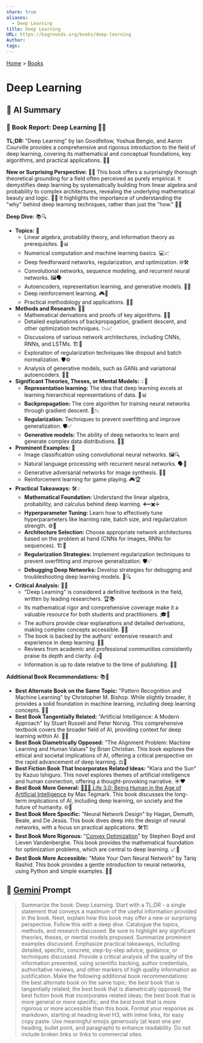 ```yaml
---
share: true
aliases:
  - Deep Learning
title: Deep Learning
URL: https://bagrounds.org/books/deep-learning
Author: 
tags: 
---
```

[Home](../index.md) > [Books](./index.md)  
# Deep Learning  
## 🤖 AI Summary  
### 📖 Book Report: Deep Learning 🤖🧠  
  
**TL;DR:** "Deep Learning" by Ian Goodfellow, Yoshua Bengio, and Aaron Courville provides a comprehensive and rigorous introduction to the field of deep learning, covering its mathematical and conceptual foundations, key algorithms, and practical applications. 🚀✨  
  
**New or Surprising Perspective:** 🤯💡 This book offers a surprisingly thorough theoretical grounding for a field often perceived as purely empirical. It demystifies deep learning by systematically building from linear algebra and probability to complex architectures, revealing the underlying mathematical beauty and logic. 🌈🧠 It highlights the importance of understanding the "why" behind deep learning techniques, rather than just the "how." 🤔💭  
  
**Deep Dive:** 📚🔍  
  
* **Topics:** 📝  
    * Linear algebra, probability theory, and information theory as prerequisites. 🔢📊  
    * Numerical computation and machine learning basics. 💻📈  
    * Deep feedforward networks, regularization, and optimization. 🌐🛠️  
    * Convolutional networks, sequence modeling, and recurrent neural networks. 🖼️🗣️  
    * Autoencoders, representation learning, and generative models. 🎨🧬  
    * Deep reinforcement learning. 🎮🤖  
    * Practical methodology and applications. 💼🔧  
* **Methods and Research:** 🔬🧪  
    * Mathematical derivations and proofs of key algorithms. 📝📐  
    * Detailed explanations of backpropagation, gradient descent, and other optimization techniques. 📉📈  
    * Discussions of various network architectures, including CNNs, RNNs, and LSTMs. 🏗️🧱  
    * Exploration of regularization techniques like dropout and batch normalization. 🛡️⚙️  
    * Analysis of generative models, such as GANs and variational autoencoders. 🧬🎨  
* **Significant Theories, Theses, or Mental Models:** 💡🧠  
    * **Representation learning:** The idea that deep learning excels at learning hierarchical representations of data. 🌲📊  
    * **Backpropagation:** The core algorithm for training neural networks through gradient descent. 🔄📉  
    * **Regularization:** Techniques to prevent overfitting and improve generalization. 🛡️✅  
    * **Generative models:** The ability of deep networks to learn and generate complex data distributions. 🧬🎨  
* **Prominent Examples:** 🌟  
    * Image classification using convolutional neural networks. 🖼️🔍  
    * Natural language processing with recurrent neural networks. 🗣️📝  
    * Generative adversarial networks for image synthesis. 🎨✨  
    * Reinforcement learning for game playing. 🎮🏆  
* **Practical Takeaways:** 🛠️💡  
    * **Mathematical Foundation:** Understand the linear algebra, probability, and calculus behind deep learning. ➕➖✖️➗  
    * **Hyperparameter Tuning:** Learn how to effectively tune hyperparameters like learning rate, batch size, and regularization strength. ⚙️🔧  
    * **Architecture Selection:** Choose appropriate network architectures based on the problem at hand (CNNs for images, RNNs for sequences). 🏗️🧱  
    * **Regularization Strategies:** Implement regularization techniques to prevent overfitting and improve generalization. 🛡️✅  
    * **Debugging Deep Networks:** Develop strategies for debugging and troubleshooting deep learning models. 🐛🔍  
* **Critical Analysis:** 🔬🧐  
    * "Deep Learning" is considered a definitive textbook in the field, written by leading researchers. 🏆📚  
    * Its mathematical rigor and comprehensive coverage make it a valuable resource for both students and practitioners. 🎓💼  
    * The authors provide clear explanations and detailed derivations, making complex concepts accessible. 🤝💡  
    * The book is backed by the authors' extensive research and experience in deep learning. 🧠🔬  
    * Reviews from academic and professional communities consistently praise its depth and clarity. 👍🌟  
    * Information is up to date relative to the time of publishing. 📅✅  
  
**Additional Book Recommendations:** 📚🌟  
  
* **Best Alternate Book on the Same Topic:** "Pattern Recognition and Machine Learning" by Christopher M. Bishop. While slightly broader, it provides a solid foundation in machine learning, including deep learning concepts. 🧠💡  
* **Best Book Tangentially Related:** "Artificial Intelligence: A Modern Approach" by Stuart Russell and Peter Norvig. This comprehensive textbook covers the broader field of AI, providing context for deep learning within AI. 🤖🌐  
* **Best Book Diametrically Opposed:** "The Alignment Problem: Machine Learning and Human Values" by Brian Christian. This book explores the ethical and societal implications of AI, offering a critical perspective on the rapid advancement of deep learning. ⚖️🤔  
* **Best Fiction Book That Incorporates Related Ideas:** "Klara and the Sun" by Kazuo Ishiguro. This novel explores themes of artificial intelligence and human connection, offering a thought-provoking narrative. ☀️❤️  
* **Best Book More General:** [🧬👥💾 Life 3.0: Being Human in the Age of Artificial Intelligence](./life-3-0.md) by Max Tegmark. This book discusses the long-term implications of AI, including deep learning, on society and the future of humanity. 🌐🔮  
* **Best Book More Specific:** "Neural Network Design" by Hagan, Demuth, Beale, and De Jesús. This book dives deep into the design of neural networks, with a focus on practical applications. 🛠️🏗️  
* **Best Book More Rigorous:** "[Convex Optimization](./convex-optimization.md)" by Stephen Boyd and Lieven Vandenberghe. This book provides the mathematical foundation for optimization problems, which are central to deep learning. 📈📐  
* **Best Book More Accessible:** "Make Your Own Neural Network" by Tariq Rashid. This book provides a gentle introduction to neural networks, using Python and simple examples. 🐍👶  
  
## 💬 [Gemini](https://gemini.google.com) Prompt  
> Summarize the book: Deep Learning. Start with a TL;DR - a single statement that conveys a maximum of the useful information provided in the book. Next, explain how this book may offer a new or surprising perspective. Follow this with a deep dive. Catalogue the topics, methods, and research discussed. Be sure to highlight any significant theories, theses, or mental models proposed. Summarize prominent examples discussed. Emphasize practical takeaways, including detailed, specific, concrete, step-by-step advice, guidance, or techniques discussed. Provide a critical analysis of the quality of the information presented, using scientific backing, author credentials, authoritative reviews, and other markers of high quality information as justification. Make the following additional book recommendations: the best alternate book on the same topic; the best book that is tangentially related; the best book that is diametrically opposed; the best fiction book that incorporates related ideas; the best book that is more general or more specific; and the best book that is more rigorous or more accessible than this book. Format your response as markdown, starting at heading level H3, with inline links, for easy copy paste. Use meaningful emojis generously (at least one per heading, bullet point, and paragraph) to enhance readability. Do not include broken links or links to commercial sites.